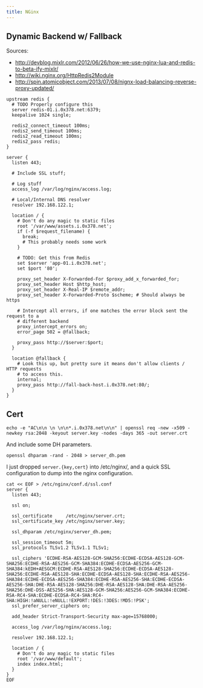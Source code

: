 ```yaml
---
title: NGinx
---
```


## Dynamic Backend w/ Fallback

Sources:

* http://devblog.mixlr.com/2012/06/26/how-we-use-nginx-lua-and-redis-to-beta-ify-mixlr/
* http://wiki.nginx.org/HttpRedis2Module
* http://spin.atomicobject.com/2013/07/08/nignx-load-balancing-reverse-proxy-updated/

```
upstream redis {
  # TODO Properly configure this
  server redis-01.i.0x378.net:6379;
  keepalive 1024 single;

  redis2_connect_timeout 100ms;
  redis2_send_timeout 100ms;
  redis2_read_timeout 100ms;
  redis2_pass redis;
}

server {
  listen 443;

  # Include SSL stuff;

  # Log stuff
  access_log /var/log/nginx/access.log;

  # Local/Internal DNS resolver
  resolver 192.168.122.1;

  location / {
    # Don't do any magic to static files
    root '/var/www/assets.i.0x378.net';
    if (-f $request_filename) {
      break;
      # This probably needs some work
    }

    # TODO: Get this from Redis
    set $server 'app-01.i.0x378.net';
    set $port '80';

    proxy_set_header X-Forwarded-For $proxy_add_x_forwarded_for;
    proxy_set_header Host $http_host;
    proxy_set_header X-Real-IP $remote_addr;
    proxy_set_header X-Forwarded-Proto $scheme; # Should always be https

    # Intercept all errors, if one matches the error block sent the request to a
    # different backend
    proxy_intercept_errors on;
    error_page 502 = @fallback;

    proxy_pass http://$server:$port;
  }

  location @fallback {
    # Look this up, but pretty sure it means don't allow clients / HTTP requests
    # to access this.
    internal;
    proxy_pass http://fall-back-host.i.0x378.net:80/;
  }
}
```

## Cert

```
echo -e "AC\n\n \n \n\n*.i.0x378.net\n\n" | openssl req -new -x509 -newkey rsa:2048 -keyout server.key -nodes -days 365 -out server.crt
```

And include some DH parameters.

```
openssl dhparam -rand - 2048 > server_dh.pem
```

I just dropped `server.{key,cert}` into /etc/nginx/, and a quick SSL
configuration to dump into the nginx configuration.

```
cat << EOF > /etc/nginx/conf.d/ssl.conf
server {
  listen 443;

  ssl on;

  ssl_certificate     /etc/nginx/server.crt;
  ssl_certificate_key /etc/nginx/server.key;

  ssl_dhparam /etc/nginx/server_dh.pem;

  ssl_session_timeout 5m;
  ssl_protocols TLSv1.2 TLSv1.1 TLSv1;

  ssl_ciphers 'ECDHE-RSA-AES128-GCM-SHA256:ECDHE-ECDSA-AES128-GCM-SHA256:ECDHE-RSA-AES256-GCM-SHA384:ECDHE-ECDSA-AES256-GCM-SHA384:kEDH+AESGCM:ECDHE-RSA-AES128-SHA256:ECDHE-ECDSA-AES128-SHA256:ECDHE-RSA-AES128-SHA:ECDHE-ECDSA-AES128-SHA:ECDHE-RSA-AES256-SHA384:ECDHE-ECDSA-AES256-SHA384:ECDHE-RSA-AES256-SHA:ECDHE-ECDSA-AES256-SHA:DHE-RSA-AES128-SHA256:DHE-RSA-AES128-SHA:DHE-RSA-AES256-SHA256:DHE-DSS-AES256-SHA:AES128-GCM-SHA256:AES256-GCM-SHA384:ECDHE-RSA-RC4-SHA:ECDHE-ECDSA-RC4-SHA:RC4-SHA:HIGH:!aNULL:!eNULL:!EXPORT:!DES:!3DES:!MD5:!PSK';
  ssl_prefer_server_ciphers on;

  add_header Strict-Transport-Security max-age=15768000;

  access_log /var/log/nginx/access.log;

  resolver 192.168.122.1;

  location / {
    # Don't do any magic to static files
    root '/var/www/default';
    index index.html;
  }
}
EOF
```

